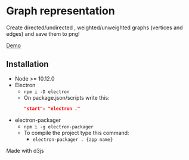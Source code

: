 # Graph representation

Create directed/undirected , weighted/unweighted graphs (vertices and edges) and save them to png!

[Demo](https://jhonatantft.github.io/graph-representation/)

## Installation
- Node >= 10.12.0
- Electron
    - `npm i -D electron`
    - On package.json/scripts write this:
        ```json
        "start": "electron ."
        ```
- electron-packager
    - `npm i -g electron-packager`
    - To compile the project type this command:
        - `electron-packager . {app name}`

Made with d3js
